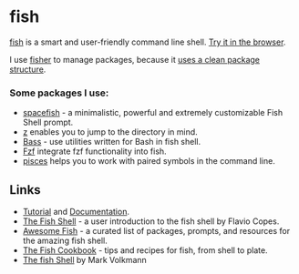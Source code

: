 # fish

[fish](https://fishshell.com/) is a smart and user-friendly command line shell. [Try it in the browser](https://rootnroll.com/d/fish-shell/).

I use [fisher](https://github.com/jorgebucaran/fisher) to manage packages, because it [uses a clean package structure](https://github.com/jorgebucaran/fisher/issues/481).

### Some packages I use:

* [spacefish](https://github.com/matchai/spacefish) - a minimalistic, powerful and extremely customizable Fish Shell prompt.
* [z](https://github.com/jethrokuan/z) enables you to jump to the directory in mind.
* [Bass](https://github.com/edc/bass) - use utilities written for Bash in fish shell.
* [Fzf](https://github.com/jethrokuan/fzf) integrate fzf functionality into fish.
* [pisces](https://github.com/laughedelic/pisces) helps you to work with paired symbols in the command line.

## Links

* [Tutorial](https://fishshell.com/docs/current/tutorial.html) and [Documentation](https://fishshell.com/docs/current/index.html).
* [The Fish Shell](https://flaviocopes.com/fish-shell/) - a user introduction to the fish shell by Flavio Copes.
* [Awesome Fish](https://github.com/jorgebucaran/awesome-fish) - a curated list of packages, prompts, and resources for the amazing fish shell.
* [The Fish Cookbook](https://github.com/jorgebucaran/fish-cookbook) - tips and recipes for fish, from shell to plate.
* [The fish Shell](https://mvolkmann.github.io/fish-article/) by Mark Volkmann

